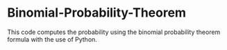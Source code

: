 # Binomial-Probability-Theorem
This code computes the probability using the binomial probability theorem formula with the use of Python.
